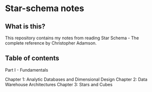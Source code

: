 # Star-schema notes

## What is this?
This repository contains my notes from reading Star Schema - The complete reference by Christopher Adamson.

## Table of contents

Part I - Fundamentals

  Chapter 1: Analytic Databases and Dimensional Design
  Chapter 2: Data Warehouse Architectures
  Chapter 3: Stars and Cubes
  
